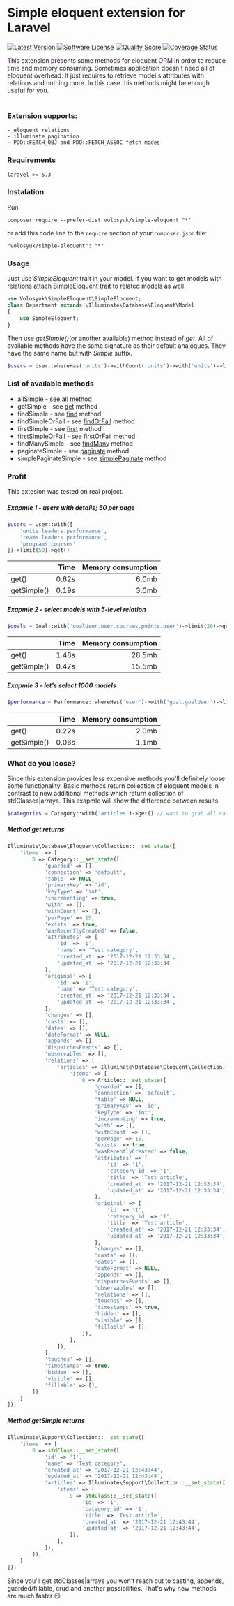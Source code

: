 Simple eloquent extension for Laravel
===========================

[![Latest Version](https://img.shields.io/packagist/v/volosyuk/simple-eloquent.svg?style=flat-square)](https://packagist.org/packages/volosyuk/simple-eloquent)
[![Software License](https://img.shields.io/github/license/andreyvolosyuk/simple-eloquent.svg?style=flat-square)](https://github.com/andreyvolosyuk/simple-eloquent/blob/master/LICENSE.txt)
[![Quality Score](https://img.shields.io/scrutinizer/g/andreyvolosyuk/simple-eloquent.svg?style=flat-square)](https://scrutinizer-ci.com/g/andreyvolosyuk/simple-eloquent/)
[![Coverage Status](https://img.shields.io/scrutinizer/coverage/g/andreyvolosyuk/simple-eloquent.svg?style=flat-square)](https://scrutinizer-ci.com/g/andreyvolosyuk/simple-eloquent/code-structure)


This extension presents some methods for eloquent ORM in order to reduce time and memory consuming.
Sometimes application doesn't need all of eloquent overhead. It just requires to retrieve model's attributes with relations and nothing more.
In this case this methods might be enough useful for you.
<br><br>


### Extension supports:

    - eloquent relations
    - illuminate pagination
    - PDO::FETCH_OBJ and PDO::FETCH_ASSOC fetch modes


### Requirements
    laravel >= 5.3
    
### Instalation
Run

```
composer require --prefer-dist volosyuk/simple-eloquent "*"
```

or add this code line to the `require` section of your `composer.json` file:

```
"volosyuk/simple-eloquent": "*"
```

### Usage

Just use *SimpleEloquent* trait in your model. If you want to get models with relations attach SimpleEloquent trait to related models as well.

```php
use Volosyuk\SimpleEloquent\SimpleEloquent;
class Department extends \Illuminate\Database\Eloquent\Model
{
    use SimpleEloquent;
}
```
Then use *getSimple()*(or another available) method instead of *get*.
All of available methods have the same signature as their default analogues. They have the same name but with _Simple_ suffix.
```php
$users = User::whereHas('units')->withCount('units')->with('units')->limit(10)->getSimple()
```

### List of available methods

  * allSimple - see [all](https://laravel.com/api/5.5/Illuminate/Database/Eloquent/Model.html#method_all) method
  * getSimple - see [get](https://laravel.com/api/5.5/Illuminate/Database/Eloquent/Builder.html#method_get) method
  * findSimple - see [find](https://laravel.com/api/5.5/Illuminate/Database/Eloquent/Builder.html#method_find) method
  * findSimpleOrFail - see [findOrFail](https://laravel.com/api/5.5/Illuminate/Database/Eloquent/Builder.html#method_findOrFail) method
  * firstSimple - see [first](https://laravel.com/api/5.5/Illuminate/Database/Eloquent/Builder.html#method_first) method
  * firstSimpleOrFail - see [firstOrFail](https://laravel.com/api/5.5/Illuminate/Database/Eloquent/Builder.html#method_firstOrFail) method
  * findManySimple - see [findMany](https://laravel.com/api/5.5/Illuminate/Database/Eloquent/Builder.html#method_findMany) method
  * paginateSimple - see [paginate](https://laravel.com/api/5.5/Illuminate/Database/Eloquent/Builder.html#method_paginate) method
  * simplePaginateSimple - see [simplePaginate](https://laravel.com/api/5.5/Illuminate/Database/Eloquent/Builder.html#method_simplePaginate) method


### Profit

This extesion was tested on real project. 

##### Exapmle 1 - users with details; 50 per page

```php
$users = User::with([
    'units.leaders.performance',
    'teams.leaders.performance',
    'programs.courses'
])->limit(50)->get()
```

|                   | Time          | Memory consumption  |
| :---              |          ---: |          ---:       |
| get()             | 0.62s         | 6.0mb               |
| getSimple()       | 0.19s         | 3.0mb               |

##### Exapmle 2 - select models with 5-level relation

```php
$goals = Goal::with('goalUser.user.courses.points.user')->limit(20)->get()
```

|                   | Time          | Memory consumption  |
| :---              |          ---: |          ---:       |
| get()             | 1.48s         | 28.5mb              |
| getSimple()       | 0.47s         | 15.5mb              |

##### Exapmle 3 - let's select 1000 models
```php
$performance = Performance::whereHas('user')->with('goal.goalUser')->limit(1000)->get()
```

|                   | Time          | Memory consumption  |
| :---              |          ---: |          ---:       |
| get()             | 0.22s         | 2.0mb               |
| getSimple()       | 0.06s         | 1.1mb               |

### What do you loose?

Since this extension provides less expensive methods you'll definitely loose some functionality. Basic methods return collection of eloquent models in contrast to new additional methods which return collection of stdClasses|arrays.
This exapmle will show the difference between results.

```php
$categories = Category::with('articles')->get() // want to grab all categories with articles
```

##### Method _get_ returns

```php
Illuminate\Database\Eloquent\Collection::__set_state([
    'items' => [
        0 => Category::__set_state([
            'guarded' => [],
            'connection' => 'default',
            'table' => NULL,
            'primaryKey' => 'id',
            'keyType' => 'int',
            'incrementing' => true,
            'with' => [],
            'withCount' => [],
            'perPage' => 15,
            'exists' => true,
            'wasRecentlyCreated' => false,
            'attributes' => [
                'id' => '1',
                'name' => 'Test category',
                'created_at' => '2017-12-21 12:33:34',
                'updated_at' => '2017-12-21 12:33:34'
            ],
            'original' => [
                'id' => '1',
                'name' => 'Test category',
                'created_at' => '2017-12-21 12:33:34',
                'updated_at' => '2017-12-21 12:33:34',
            ],
            'changes' => [],
            'casts' => [],
            'dates' => [],
            'dateFormat' => NULL,
            'appends' => [],
            'dispatchesEvents' => [],
            'observables' => [],
            'relations' => [
                'articles' => Illuminate\Database\Eloquent\Collection::__set_state([
                    'items' => [
                        0 => Article::__set_state([
                            'guarded' => [],
                            'connection' => 'default',
                            'table' => NULL,
                            'primaryKey' => 'id',
                            'keyType' => 'int',
                            'incrementing' => true,
                            'with' => [],
                            'withCount' => [],
                            'perPage' => 15,
                            'exists' => true,
                            'wasRecentlyCreated' => false,
                            'attributes' => [
                                'id' => '1',
                                'category_id' => '1',
                                'title' => 'Test article',
                                'created_at' => '2017-12-21 12:33:34',
                                'updated_at' => '2017-12-21 12:33:34',
                            ],
                            'original' => [
                                'id' => '1',
                                'category_id' => '1',
                                'title' => 'Test article',
                                'created_at' => '2017-12-21 12:33:34',
                                'updated_at' => '2017-12-21 12:33:34',
                            ],
                            'changes' => [],
                            'casts' => [],
                            'dates' => [],
                            'dateFormat' => NULL,
                            'appends' => [],
                            'dispatchesEvents' => [],
                            'observables' => [],
                            'relations' => [],
                            'touches' => [],
                            'timestamps' => true,
                            'hidden' => [],
                            'visible' => [],
                            'fillable' => [],
                        ]),
                    ],
                ]),
            ],
            'touches' => [],
            'timestamps' => true,
            'hidden' => [],
            'visible' => [],
            'fillable' => [],
        ])
    ]
]);
```

##### Method _getSimple_ returns

```php
Illuminate\Support\Collection::__set_state([
    'items' => [
        0 => stdClass::__set_state([
            'id' => '1',
            'name' => 'Test category',
            'created_at' => '2017-12-21 12:43:44',
            'updated_at' => '2017-12-21 12:43:44',
            'articles' => Illuminate\Support\Collection::__set_state([
                'items' => [
                    0 => stdClass::__set_state([
                        'id' => '1',
                        'category_id' => '1',
                        'title' => 'Test article',
                        'created_at' => '2017-12-21 12:43:44',
                        'updated_at' => '2017-12-21 12:43:44',
                    ]),
                ],
            ]),
        ]),
    ]
]);
```

Since you'll get stdClasses|arrays you won't reach out to casting, appends, guarded/fillable, crud and another possibilities.
That's why new methods are much faster :smirk: